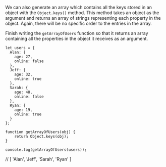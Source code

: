 We can also generate an array which contains all the keys stored in an object with the `Object.keys()` method. This method takes an
object as the argument and returns an array of strings representing each property in the object. Again, there will be no specific order
to the entries in the array.

Finish writing the `getArrayOfUsers` function so that it returns an array containing all the properties in the object it receives as an
argument.

```
let users = {
  Alan: {
    age: 27,
    online: false
  },
  Jeff: {
    age: 32,
    online: true
  },
  Sarah: {
    age: 48,
    online: false
  },
  Ryan: {
    age: 19,
    online: true
  }
};

function getArrayOfUsers(obj) {
    return Object.keys(obj);
}

console.log(getArrayOfUsers(users));
```

// [ 'Alan', 'Jeff', 'Sarah', 'Ryan' ]